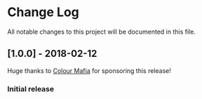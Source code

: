# Change Log
All notable changes to this project will be documented in this file.

## [1.0.0] - 2018-02-12
Huge thanks to [Colour Mafia](http://www.colourmafia.co.uk) for sponsoring this release!

### Initial release
